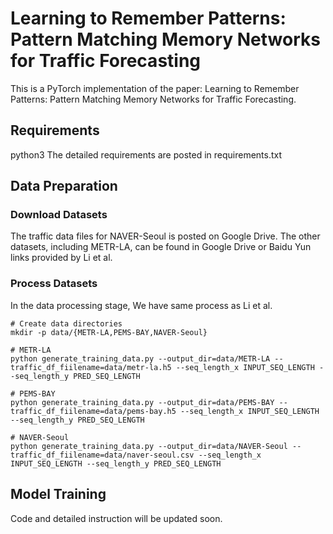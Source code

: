 # Learning to Remember Patterns: Pattern Matching Memory Networks for Traffic Forecasting
This is a PyTorch implementation of the paper: Learning to Remember Patterns: Pattern Matching Memory Networks for Traffic Forecasting.
## Requirements
python3
The detailed requirements are posted in requirements.txt 
## Data Preparation

### Download Datasets
The traffic data files for NAVER-Seoul is posted on Google Drive.
The other datasets, including METR-LA, can be found in Google Drive or Baidu Yun links provided by Li et al.

### Process Datasets
In the data processing stage, We have same process as Li et al.
```
# Create data directories
mkdir -p data/{METR-LA,PEMS-BAY,NAVER-Seoul}

# METR-LA
python generate_training_data.py --output_dir=data/METR-LA --traffic_df_fiilename=data/metr-la.h5 --seq_length_x INPUT_SEQ_LENGTH --seq_length_y PRED_SEQ_LENGTH

# PEMS-BAY
python generate_training_data.py --output_dir=data/PEMS-BAY --traffic_df_fiilename=data/pems-bay.h5 --seq_length_x INPUT_SEQ_LENGTH --seq_length_y PRED_SEQ_LENGTH

# NAVER-Seoul
python generate_training_data.py --output_dir=data/NAVER-Seoul --traffic_df_fiilename=data/naver-seoul.csv --seq_length_x INPUT_SEQ_LENGTH --seq_length_y PRED_SEQ_LENGTH
```

## Model Training
Code and detailed instruction will be updated soon.
